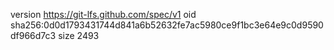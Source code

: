version https://git-lfs.github.com/spec/v1
oid sha256:0d0d1793431744d841a6b52632fe7ac5980ce9f1bc3e64e9c0d9590df966d7c3
size 2493
